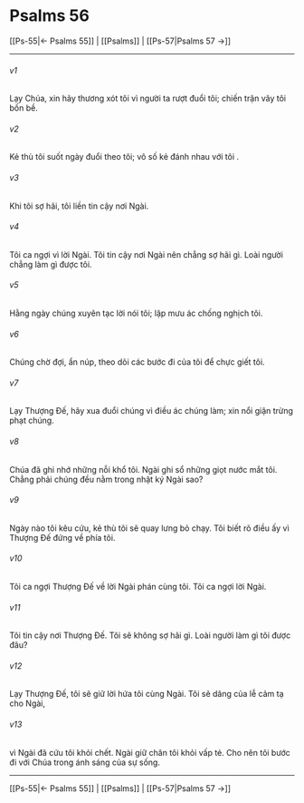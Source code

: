 # Psalms 56

[[Ps-55|← Psalms 55]] | [[Psalms]] | [[Ps-57|Psalms 57 →]]
***



###### v1 
Lạy Chúa, xin hãy thương xót tôi vì người ta rượt đuổi tôi; chiến trận vây tôi bốn bề. 

###### v2 
Kẻ thù tôi suốt ngày đuổi theo tôi; vô số kẻ đánh nhau với tôi . 

###### v3 
Khi tôi sợ hãi, tôi liền tin cậy nơi Ngài. 

###### v4 
Tôi ca ngợi vì lời Ngài. Tôi tin cậy nơi Ngài nên chẳng sợ hãi gì. Loài người chẳng làm gì được tôi. 

###### v5 
Hằng ngày chúng xuyên tạc lời nói tôi; lập mưu ác chống nghịch tôi. 

###### v6 
Chúng chờ đợi, ẩn núp, theo dõi các bước đi của tôi để chực giết tôi. 

###### v7 
Lạy Thượng Đế, hãy xua đuổi chúng vì điều ác chúng làm; xin nổi giận trừng phạt chúng. 

###### v8 
Chúa đã ghi nhớ những nỗi khổ tôi. Ngài ghi sổ những giọt nước mắt tôi. Chẳng phải chúng đều nằm trong nhật ký Ngài sao? 

###### v9 
Ngày nào tôi kêu cứu, kẻ thù tôi sẽ quay lưng bỏ chạy. Tôi biết rõ điều ấy vì Thượng Đế đứng về phía tôi. 

###### v10 
Tôi ca ngợi Thượng Đế về lời Ngài phán cùng tôi. Tôi ca ngợi lời Ngài. 

###### v11 
Tôi tin cậy nơi Thượng Đế. Tôi sẽ không sợ hãi gì. Loài người làm gì tôi được đâu? 

###### v12 
Lạy Thượng Đế, tôi sẽ giữ lời hứa tôi cùng Ngài. Tôi sẽ dâng của lễ cảm tạ cho Ngài, 

###### v13 
vì Ngài đã cứu tôi khỏi chết. Ngài giữ chân tôi khỏi vấp té. Cho nên tôi bước đi với Chúa trong ánh sáng của sự sống.

***
[[Ps-55|← Psalms 55]] | [[Psalms]] | [[Ps-57|Psalms 57 →]]

